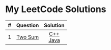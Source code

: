 # My LeetCode Solutions

| # | Question    | Solution    |
| :---:   | :---: | :---: |
| 1 | [Two Sum](https://leetcode.com/problems/two-sum/)   | [C++](./C++/1.cpp) <br/> [Java](./Java/1.java)  |
